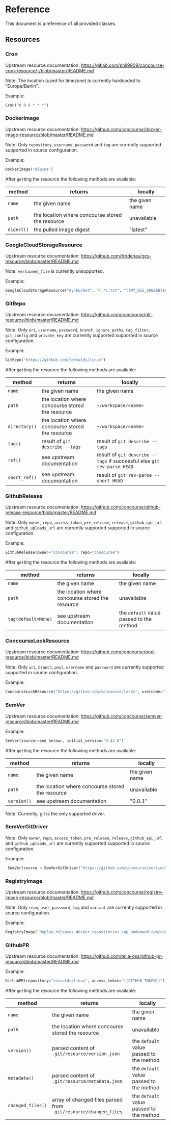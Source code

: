 # Reference

This document is a reference of all provided classes.

## Resources


### Cron

Upstream resource documentation: https://gitlab.com/phil9909/concourse-cron-resource/-/blob/master/README.md

Note: The location (used for timezone) is currently hardcoded to "Europe/Berlin".

Example:

```python
Cron("0 0 4 * * *")
```


### DockerImage

Upstream resource documentation: https://github.com/concourse/docker-image-resource/blob/master/README.md

Note: Only `repository`, `username`, `password` and `tag` are currently supported supported in source configuration.

Example:
```python
DockerImage("alpine")
```

After `get`ting the resource the following methods are available:

| method     | returns                                          | locally        |
|------------|--------------------------------------------------|----------------|
| `name`     | the given name                                   | the given name |
| `path`     | the location where concourse stored the resource | unavailable    |
| `digest()` | the pulled image digest                          | "latest"       |


### GoogleCloudStorageResource

Upstream resource documentation: https://github.com/frodenas/gcs-resource/blob/master/README.md

Note: `versioned_file` is currently unsupported.

Example:
```python
GoogleCloudStorageResource("my-bucket", "(.*).txt", "((MY_GCS_CREDENTIALS))")
```


### GitRepo

Upstream resource documentation: https://github.com/concourse/git-resource/blob/master/README.md

Note: Only `uri`, `username`, `password`, `branch`, `ignore_paths`, `tag_filter`, `git_config` and `private_key` are currently supported supported in source configuration.

Example:
```python
GitRepo("https://github.com/torvalds/linux")
```

After `get`ting the resource the following methods are available:

| method        | returns                                          | locally                                                                 |
|---------------|--------------------------------------------------|-------------------------------------------------------------------------|
| `name`        | the given name                                   | the given name                                                          |
| `path`        | the location where concourse stored the resource | `~/workspace/<name>`                                                    |
| `directory()` | the location where concourse stored the resource | `~/workspace/<name>`                                                    |
| `tag()`       | result of `git describe --tags`                  | result of `git describe --tags`                                         |
| `ref()`       | see upstream documentation                       | result of `git describe --tags` if successful else `git rev-parse HEAD` |
| `short_ref()` | see upstream documentation                       | result of `git rev-parse --short HEAD`                                  |


### GithubRelease

Upstream resource documentation: https://github.com/concourse/github-release-resource/blob/master/README.md

Note: Only `owner`, `repo`, `access_token`, `pre_release`, `release`, `github_api_url` and `github_uploads_url` are currently supported supported in source configuration.

Example:
```python
GithubRelease(owner="concourse", repo="concourse")
```

After `get`ting the resource the following methods are available:

| method              | returns                                          | locally                                  |
|---------------------|--------------------------------------------------|------------------------------------------|
| `name`              | the given name                                   | the given name                           |
| `path`              | the location where concourse stored the resource | unavailable                              |
| `tag(default=None)` | see upstream documentation                       | the `default` value passed to the method |


### ConcourseLockResource

Upstream resource documentation: https://github.com/concourse/pool-resource/blob/master/README.md

Note: Only `uri`, `branch`, `pool`, `username` and `password` are currently supported supported in source configuration.

Example:
```python
ConcourseLockResource("https://github.com/concourse/locks", username="((GITHUB_USER))", password="((GITHUB_TOKEN))", branch="master", pool="my-pool")
```


### SemVer

Upstream resource documentation: https://github.com/concourse/semver-resource/blob/master/README.md

Example:
```python
SemVer(source=<see below>, initial_version="0.42.0")
```

After `get`ting the resource the following methods are available:

| method      | returns                                          | locally        |
|-------------|--------------------------------------------------|----------------|
| `name`      | the given name                                   | the given name |
| `path`      | the location where concourse stored the resource | unavailable    |
| `version()` | see upstream documentation                       | "0.0.1"        |

Note: Currently, git is the only supported driver.

### SemVerGitDriver


Note: Only `owner`, `repo`, `access_token`, `pre_release`, `release`, `github_api_url` and `github_uploads_url` are currently supported supported in source configuration.

Example:
```python
 SemVer(source = SemVerGitDriver("https://github.com/concourse/version", username="((GITHUB_USER))", password="((GITHUB_TOKEN))", branch="version", file="version"))
```

### RegistryImage

Upstream resource documentation: https://github.com/concourse/registry-image-resource/blob/master/README.md

Note: Only `repo`, `user`, `password`, `tag` and `variant` are currently supported in source configuration.

Example:
```python
RegistryImage("deploy-releases.docker.repositories.sap.ondemand.com/com.sap.cloud/sb-proxy-cf-sap", "((REGISTRY_USER))", "((REGISTRY_TOKEN))")
```

### GithubPR

Upstream resource documentation: https://github.com/telia-oss/github-pr-resource/blob/master/README.md

Example:
```python
GithubPR(repository="torvalds/linux", access_token="((GITHUB_TOKEN))")
```

After `get`ting the resource the following methods are available:

| method            | returns                                                          | locally                                  |
|-------------------|------------------------------------------------------------------|------------------------------------------|
| `name`            | the given name                                                   | the given name                           |
| `path`            | the location where concourse stored the resource                 | unavailable                              |
| `version()`       | parsed content of `.git/resource/version.json`                   | the `default` value passed to the method |
| `metadata()`      | parsed content of `.git/resource/metadata.json`                  | the `default` value passed to the method |
| `changed_files()` | array of changed files parsed from `.git/resource/changed_files` | the `default` value passed to the method |
